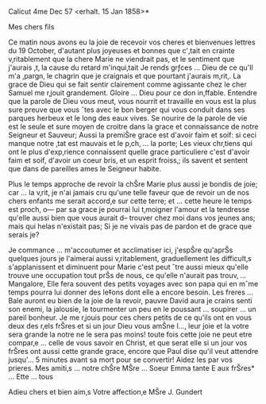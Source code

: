  Calicut 4me Dec 57
 <erhalt. 15 Jan 1858>*

Mes chers fils

Ce matin nous avons eu la joie de recevoir vos cheres et bienvenues lettres du 19 October, d'autant plus joyeuses et bonnes que c'‚tait en crainte v‚ritablement que la chere Marie ne viendrait pas, et le sentiment que j'aurais ‚t‚ la cause du retard m'inqui‚tait Je rends grƒces … Dieu de ce qu'Il m'a ‚pargn‚ le chagrin que je craignais et que pourtant j'aurais m‚rit‚. La grace de Dieu qui se fait sentir clairement comme agissante chez le cher Samuel me r‚jouit grandement. Gloire … Dieu pour ce don in‚ffable. 
Entendre que la parole de Dieu vous meut, vous nourrit et travaille en vous est la plus sure preuve que vous ˆtes avec le bon berger qui vous conduit dans ses parques herbeux et le long des eaux vives. Se nourire de la parole de vie est le seule et sure moyen de croitre dans la grace et connaissance de notre Seigneur et Sauveur; Aussi la premiŠre grace est d'avoir faim et soif: si ceci manque notre ‚tat est mauvais et le p‚ch‚ … la porte; Les vieux chr‚tiens qui ont le plus d'exp‚rience connaissent quelle grace particuliere c'est d'avoir faim et soif, d'avoir un coeur bris‚ et un esprit froiss‚; ils savent et sentent que dans de pareilles ames le Seigneur habite.

Plus le temps approche de revoir la chŠre Marie plus aussi je bondis de joie; car … la v‚rit‚ je n'ai jamais cru qu'une telle faveur que de revoir un de nos chers enfants me serait accord‚e sur cette terre; et … cette heure le temps est proch‚ o— par sa grace je pourrai lui t‚moigner l'amour et la tendresse qu'elle aussi bien que vous aurait d– trouver chez moi dans vos jeunes ans; mais qui helas n'existait pas; Si je ne vivais pas de pardon et de grace que serais je?

Je commance … m'accoutumer et acclimatiser ici, j'espŠre qu'aprŠs quelques jours je l'aimerai aussi v‚ritablement, graduellement les difficult‚s s'applanissent et diminuent pour Marie c'est peut ˆtre aussi mieux qu'elle trouve une occupation tout prŠs de nous, ce qu'elle n'aurait pas trouv‚ … Mangalore, Elle fera souvent des petits voyages avec son papa qui en mˆme temps pourra lui donner des le‡ons dont elle a encore besoin. 
Les freres … Bale auront eu bien de la joie de la revoir, pauvre David aura je crains senti son enemi, la jalousie, le tourmenter un peu en le poussant … soupirer … un pareil bonheur. Je me r‚jouis pour ces chers petits de ce qu'ils ont en vous deux des r‚els frŠres et si un jour Dieu vous amŠne l…, leur joie et la votre sera grande la notre ne le sera pas moins! toute fois cette joie ne peut etre compar‚e … celle de vous savoir en Christ, et que serat elle si un jour vos frŠres ont aussi cette grande grace, encore que Paul dise qu'il veut attendre jusqu'… 5 minutes avant sa mort pour se convertir! Aidez les par vos prieres. Mes amiti‚s … notre chŠre MŠre … Soeur Emma tante E aux frŠres* … Ette … tous

Adieu chers et bien aim‚s
 Votre affection‚e MŠre
 J. Gundert


